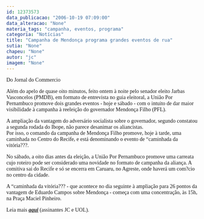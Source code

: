 ```yaml
---
id: 12373573
data_publicacao: "2006-10-19 07:09:00"
data_alteracao: "None"
materia_tags: "campanha, eventos, programa"
categoria: "Notícias"
title: "Campanha de Mendonça programa grandes eventos de rua"
sutia: "None"
chapeu: "None"
autor: "jc"
imagem: "None"
---
```

<p><span style="font-family: Verdana;">Do Jornal do Commercio</span></p>
<p><span style="font-family: Verdana;">Al&eacute;m do apelo de quase oito minutos, feito ontem &agrave; noite pelo senador eleito Jarbas Vasconcelos (PMDB), em formato de entrevista no guia eleitoral, a Uni&atilde;o Por Pernambuco promove dois grandes eventos - hoje e s&aacute;bado - com o intuito de dar maior visibilidade &agrave; campanha &agrave; reelei&ccedil;&atilde;o do governador Mendon&ccedil;a Filho (PFL). </span></p>
<p><span style="font-family: Verdana;">A amplia&ccedil;&atilde;o da vantagem do advers&aacute;rio socialista sobre o governador, segundo constatou a segunda rodada do Ibope, n&atilde;o parece desanimar os aliancistas. <br />Por isso, o comando da campanha de Mendon&ccedil;a Filho promove, hoje &agrave; tarde, uma caminhada no Centro do Recife, e est&aacute; denominando o evento de &ldquo;caminhada da vit&oacute;ria???. </span></p>
<p><span style="font-family: Verdana;">No s&aacute;bado, a oito dias antes da elei&ccedil;&atilde;o, a Uni&atilde;o Por Pernambuco promove uma carreata cujo roteiro pode ser considerado uma novidade no formato de campanha da alian&ccedil;a. A comitiva sai do Recife e s&oacute; se encerra em Caruaru, no Agreste, onde haver&aacute; um com?cio no centro da cidade. </span></p>
<p><span style="font-family: Verdana;">A &ldquo;caminhada da vit&oacute;ria??? - que acontece no dia seguinte &agrave; amplia&ccedil;&atilde;o para 26 pontos da vantagem de Eduardo Campos sobre Mendon&ccedil;a - come&ccedil;a com uma concentra&ccedil;&atilde;o, &agrave;s 15h, na Pra&ccedil;a Maciel Pinheiro.</span></p>
<p><span style="font-family: Verdana;">Leia mais <strong><em><a href="https://jc3.uol.com.br/jornal/2006/10/19/not_205267.php" target="_blank" rel="noopener noreferrer">aqui</a></em></strong> (assinantes JC e UOL).</span></p>
